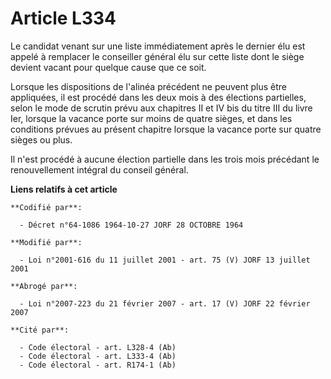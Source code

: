 # Article L334

Le candidat venant sur une liste immédiatement après le dernier élu est appelé à remplacer le conseiller général élu sur
cette liste dont le siège devient vacant pour quelque cause que ce soit.

Lorsque les dispositions de l'alinéa précédent ne peuvent plus être appliquées, il est procédé dans les deux mois à des
élections partielles, selon le mode de scrutin prévu aux chapitres II et IV bis du titre III du livre Ier, lorsque la vacance
porte sur moins de quatre sièges, et dans les conditions prévues au présent chapitre lorsque la vacance porte sur quatre
sièges ou plus.

Il n'est procédé à aucune élection partielle dans les trois mois précédant le renouvellement intégral du conseil général.

**Liens relatifs à cet article**

	**Codifié par**:

	  - Décret n°64-1086 1964-10-27 JORF 28 OCTOBRE 1964

	**Modifié par**:

	  - Loi n°2001-616 du 11 juillet 2001 - art. 75 (V) JORF 13 juillet 2001

	**Abrogé par**:

	  - Loi n°2007-223 du 21 février 2007 - art. 17 (V) JORF 22 février 2007

	**Cité par**:

	  - Code électoral - art. L328-4 (Ab)
	  - Code électoral - art. L333-4 (Ab)
	  - Code électoral - art. R174-1 (Ab)

